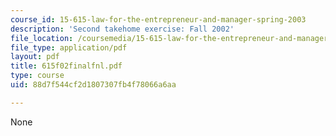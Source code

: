 ```yaml
---
course_id: 15-615-law-for-the-entrepreneur-and-manager-spring-2003
description: 'Second takehome exercise: Fall 2002'
file_location: /coursemedia/15-615-law-for-the-entrepreneur-and-manager-spring-2003/88d7f544cf2d1807307fb4f78066a6aa_615f02finalfnl.pdf
file_type: application/pdf
layout: pdf
title: 615f02finalfnl.pdf
type: course
uid: 88d7f544cf2d1807307fb4f78066a6aa

---
```

None